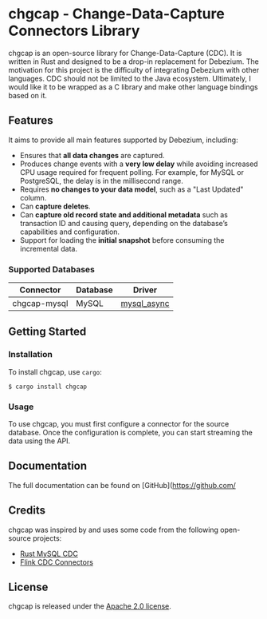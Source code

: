 # chgcap - Change-Data-Capture Connectors Library

chgcap is an open-source library for Change-Data-Capture (CDC). It is written in Rust and designed to be a drop-in replacement for Debezium. The motivation for this project is the difficulty of integrating Debezium with other languages. CDC should not be limited to the Java ecosystem. Ultimately, I would like it to be wrapped as a C library and make other language bindings based on it.

## Features

It aims to provide all main features supported by Debezium, including:

- Ensures that **all data changes** are captured.
- Produces change events with a **very low delay** while avoiding increased CPU usage required for frequent polling. For example, for MySQL or PostgreSQL, the delay is in the millisecond range.
- Requires **no changes to your data model**, such as a "Last Updated" column.
- Can **capture deletes**.
- Can **capture old record state and additional metadata** such as transaction ID and causing query, depending on the database’s capabilities and configuration.
- Support for loading the **initial snapshot** before consuming the incremental data.

### Supported Databases

| Connector    | Database | Driver                                                         |
| ------------ | -------- | -------------------------------------------------------------- |
| chgcap-mysql | MySQL    | [mysql_async](https://docs.rs/mysql_async/latest/mysql_async/) |

## Getting Started

### Installation

To install chgcap, use `cargo`:

`$ cargo install chgcap`

### Usage

To use chgcap, you must first configure a connector for the source database. Once the configuration is complete, you can start streaming the data using the API.

## Documentation

The full documentation can be found on [GitHub](https://github.com/

## Credits

chgcap was inspired by and uses some code from the following open-source projects:

- [Rust MySQL CDC](https://github.com/rusuly/mysql_cdc)
- [Flink CDC Connectors](https://github.com/ververica/flink-cdc-connectors)

## License

chgcap is released under the [Apache 2.0 license](LICENSE).
